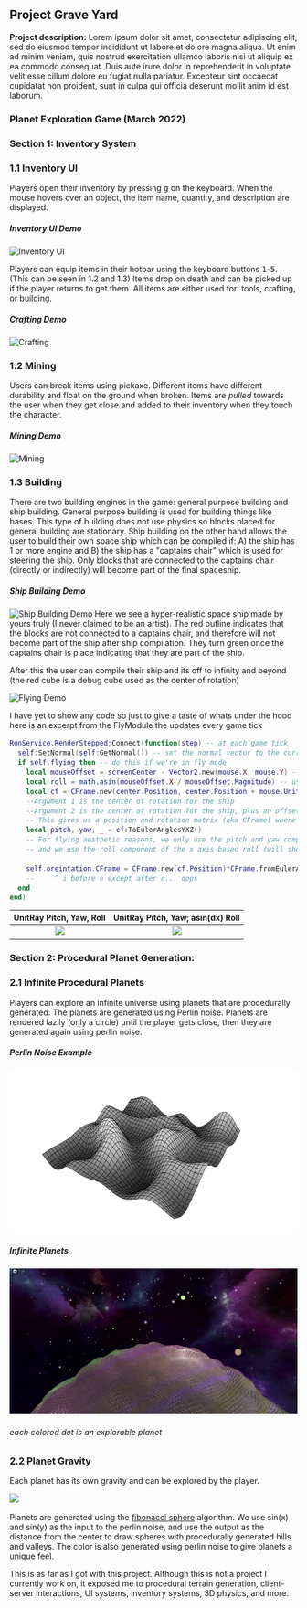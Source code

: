 ## Project Grave Yard

**Project description:** Lorem ipsum dolor sit amet, consectetur adipiscing elit, sed do eiusmod tempor incididunt ut labore et dolore magna aliqua. Ut enim ad minim veniam, quis nostrud exercitation ullamco laboris nisi ut aliquip ex ea commodo consequat. Duis aute irure dolor in reprehenderit in voluptate velit esse cillum dolore eu fugiat nulla pariatur. Excepteur sint occaecat cupidatat non proident, sunt in culpa qui officia deserunt mollit anim id est laborum.

### Planet Exploration Game (March 2022)

### Section 1:  Inventory System

### 1.1 Inventory UI
Players open their inventory by pressing <kbd>g</kbd> on the keyboard. When the mouse hovers over an object, the item name, quantity, and description are displayed.
##### Inventory UI Demo
![Inventory UI](https://lh5.googleusercontent.com/rQqQz0kEEIEoqUMlmpGMyG7zu2gfI6fnFJ8801PCaVSQmoxBcFCkLazrroLaK-2FSe0=w2400)

Players can equip items in their hotbar using the keyboard buttons <kbd>1</kbd>-<kbd>5</kbd>. (This can be seen in 1.2 and 1.3) Items drop on death and can be picked up if the player returns to get them. All items are either used for: tools, crafting, or building.

##### Crafting Demo
![Crafting](https://lh4.googleusercontent.com/5X3poHfc8QsjL6MThtwczlRFE3r17UEf489up88daNjGMvjHlGXaGGNgSCIu6riZWtU=w2400)

### 1.2 Mining
Users can break items using pickaxe. Different items have different durability and float on the ground when broken. Items are *pulled* towards the user when they get close and added to their inventory when they touch the character.

##### Mining Demo
![Mining](https://lh4.googleusercontent.com/d8ZZA-CEF34t4iXrueOdlicw3sPZ4UfCUttnhbrLCj0JqeBi4pGMQ75x9ao0pG9T0ks=w2400)

### 1.3 Building
There are two building engines in the game: general purpose building and ship building. General purpose building is used for building things like bases. This type of building does not use physics so blocks placed for general building are stationary. Ship building on the other hand allows the user to build their own space ship which can be compiled if: A) the ship has 1 or more engine and B) the ship has a "captains chair" which is used for steering the ship. Only blocks that are connected to the captains chair (directly or indirectly) will become part of the final spaceship.

##### Ship Building Demo
![Ship Building Demo](https://lh4.googleusercontent.com/MdoiOzlV8AnvwQpIvk3ywJ6YAH8h0KzINd5MWPmZTpl3TJnSuA-0Gpir3YZD2o6GvZI=w2400)
Here we see a hyper-realistic space ship made by yours truly (I never claimed to be an artist).
The red outline indicates that the blocks are not connected to a captains chair, and therefore will not become part of the ship after ship compilation. They turn green once the captains chair is place indicating that they are part of the ship.

After this the user can compile their ship and its off to infinity and beyond (the red cube is a debug cube used as the center of rotation)

![Flying Demo](https://lh5.googleusercontent.com/RsHVToAsd2oOLFOpkwI2eZwdNnWgnXa-qz4ukFRqt45P1sfZCltG0NpW0FXhgmH2IwY=w2400)

I have yet to show any code so just to give a taste of whats under the hood here is an excerpt from the FlyModule the updates every game tick
```Lua
RunService.RenderStepped:Connect(function(step) -- at each game tick
  self:SetNormal(self:GetNormal()) -- set the normal vector to the current normal
  if self.flying then -- do this if we're in fly mode
    local mouseOffset = screenCenter - Vector2.new(mouse.X, mouse.Y) -- get distance of mouse from center of screen
    local roll = math.asin(mouseOffset.X / mouseOffset.Magnitude) -- use mouse distance from center in x axis as the "roll" component of the ship
    local cf = CFrame.new(center.Position, center.Position + mouse.UnitRay.Direction) -- this creates a vector starting at argument 1, looking at argument 2.
    --Argument 1 is the center of rotation for the ship
    --Argument 2 is the center of rotation for the ship, plus an offset which is a ray to the mouse’s position in 3d space
    -- This gives us a position and rotation matrix (aka CFrame) where the position is the current position of the center of rotation and
    local pitch, yaw, _ = cf:ToEulerAnglesYXZ()
    -- For flying aesthetic reasons, we only use the pitch and yaw components of this CFrame,
    -- and we use the roll component of the x axis based roll (will show this)
    
    self.oreintation.CFrame = CFrame.new(cf.Position)*CFrame.fromEulerAnglesYXZ(pitch, yaw, roll) -- this updates the position and rotation of our ship
    --     ^ i before e except after c... oops
  end
end)
```

UnitRay Pitch, Yaw, Roll            |  UnitRay Pitch, Yaw; asin(dx) Roll
:-------------------------:|:-------------------------:
![](https://lh3.googleusercontent.com/ND0W-JeFT6HcB10--Ykv-KfHH0GJ0QJ1VI7hVjNfWmyPSXcxT8esxeHcWCrU7HndRkQ=w2400)  |  ![](https://lh3.googleusercontent.com/KIcUs1sP5ocpqyJqvRN7sQ_N8GmBq4QrWojtZcZd07RIQlp0ffTMGeTGDUf2nfj9wgs=w2400)

### Section 2: Procedural Planet Generation: 

### 2.1 Infinite Procedural Planets
Players can explore an infinite universe using planets that are procedurally generated. The planets are generated using Perlin noise. Planets are rendered lazily (only a circle) until the player gets close, then they are generated again using perlin noise. 
##### Perlin Noise Example
![](images/perlin_noise.png)

##### Infinite Planets
![](images/planets.png)
###### *each colored dot is an explorable planet*
### 2.2 Planet Gravity
Each planet has its own gravity and can be explored by the player.

![](https://lh6.googleusercontent.com/2G2acvP6gImwhZbrHXxwVn74jCrvBrM1h7PTN62znaQsPgvTrmZiIxrQaotWj5i0wVY=w2400)

Planets are generated using the [fibonacci sphere](https://arxiv.org/pdf/0912.4540.pdf) algorithm. We use sin(x) and sin(y) as the input to the perlin noise, and use the output as the distance from the center to draw spheres with procedurally generated hills and valleys. The color is also generated using perlin noise to give planets a unique feel. 

This is as far as I got with this project. Although this is not a project I currently work on, it exposed me to procedural terrain generation, client-server interactions, UI systems, inventory systems, 3D physics, and more.